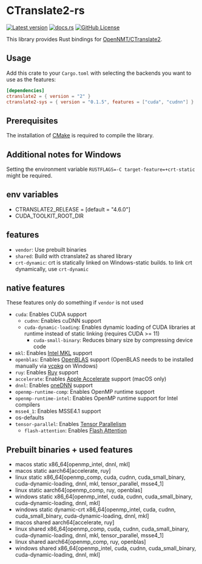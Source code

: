 # CTranslate2-rs

[![Latest version](https://img.shields.io/crates/v/ctranslate2.svg)](https://crates.io/crates/ctranslate2)
[![docs.rs](https://img.shields.io/docsrs/ctranslate2)](https://docs.rs/ctranslate2)
[![GitHub License](https://img.shields.io/github/license/frederik-uni/ctranslate2-src)](https://github.com/frederik-uni/ctranslate2-src/blob/master/LICENSE)

This library provides Rust bindings for [OpenNMT/CTranslate2](https://github.com/OpenNMT/CTranslate2).

## Usage

Add this crate to your `Cargo.toml` with selecting the backends you want to use as the features:

```toml
[dependencies]
ctranslate2 = { version = "2" }
ctranslate2-sys = { version = "0.1.5", features = ["cuda", "cudnn"] }
```

## Prerequisites

The installation of [CMake](https://cmake.org/) is required to compile the library.

## Additional notes for Windows

Setting the environment variable `RUSTFLAGS=-C target-feature=+crt-static` might be required.

## env variables
- CTRANSLATE2_RELEASE = [default = "4.6.0"]
- CUDA_TOOLKIT_ROOT_DIR

## features
- `vendor`: Use prebuilt binaries
- `shared`: Build with ctranslate2 as shared library
- `crt-dynamic`: crt is statically linked on Windows-static builds. to link crt dynamically, use `crt-dynamic`

## native features
These features only do something if `vendor` is not used

- `cuda`: Enables CUDA support
  - `cudnn`: Enables cuDNN support
  - `cuda-dynamic-loading`: Enables dynamic loading of CUDA libraries at runtime instead of static linking (requires
    CUDA >= 11)
    - `cuda-small-binary`: Reduces binary size by compressing device code
- `mkl`: Enables [Intel MKL](https://www.intel.com/content/www/us/en/developer/tools/oneapi/onemkl.html) support
- `openblas`: Enables [OpenBLAS](https://www.openblas.net/) support (OpenBLAS needs to be installed manually
  via [vcpkg](https://vcpkg.io) on Windows)
- `ruy`: Enables [Ruy](https://github.com/google/ruy) support
- `accelerate`: Enables [Apple Accelerate](https://developer.apple.com/documentation/accelerate) support (macOS only)
- `dnnl`: Enables [oneDNN](https://www.intel.com/content/www/us/en/developer/tools/oneapi/onednn.html) support
- `openmp-runtime-comp`: Enables OpenMP runtime support
- `openmp-runtime-intel`: Enables OpenMP runtime support for Intel compilers
- `msse4_1`: Enables MSSE4.1 support
- os-defaults
- `tensor-parallel`:
  Enables [Tensor Parallelism](https://huggingface.co/docs/text-generation-inference/conceptual/tensor_parallelism)
  - `flash-attention`:
    Enables [Flash Attention](https://huggingface.co/docs/text-generation-inference/conceptual/flash_attention)

## Prebuilt binaries + used features
- macos static x86_64[openmp_intel, dnnl, mkl]
- macos static aarch64[accelerate, ruy]
- linux static x86_64[openmp_comp, cuda, cudnn, cuda_small_binary, cuda-dynamic-loading, dnnl, mkl, tensor_parallel, msse4_1]
- linux static aarch64[openmp_comp, ruy, openblas]
- windows static x86_64[openmp_intel, cuda, cudnn, cuda_small_binary, cuda-dynamic-loading, dnnl, mkl]
- windows static dynamic-crt x86_64[openmp_intel, cuda, cudnn, cuda_small_binary, cuda-dynamic-loading, dnnl, mkl]
- macos shared aarch64[accelerate, ruy]
- linux shared x86_64[openmp_comp, cuda, cudnn, cuda_small_binary, cuda-dynamic-loading, dnnl, mkl, tensor_parallel, msse4_1]
- linux shared aarch64[openmp_comp, ruy, openblas]
- windows shared x86_64[openmp_intel, cuda, cudnn, cuda_small_binary, cuda-dynamic-loading, dnnl, mkl]
